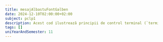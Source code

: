 ```yaml
---
title: mesajAlbastuFontGalben
date: 2024-12-10T02:00:00+02:00
subject: pclp1
description: Acest cod ilustrează principii de control terminal (`termios`, secvențe ANSI), intrare/ieșire non-blocantă (`fcntl`), gestionarea timpului (`nanosleep`) și operații bitwise de rotație, pentru interacțiune directă cu terminalul.
tags: []
uniYearAndSemester: 11
---
```


